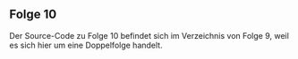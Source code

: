 ## Folge 10

Der Source-Code zu Folge 10 befindet sich im Verzeichnis von Folge 9, weil es sich hier um eine Doppelfolge handelt.
